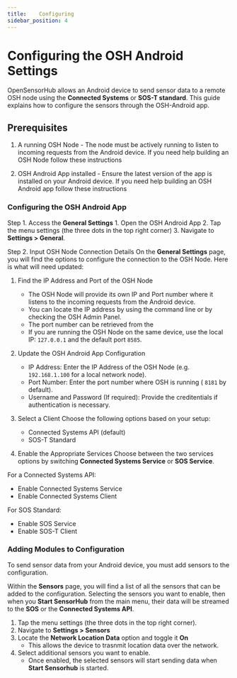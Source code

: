 ```yaml
---
title:    Configuring
sidebar_position: 4
---
```


# Configuring the OSH Android Settings
OpenSensorHub allows an Android device to send sensor data to a remote OSH node using the **Connected Systems** or **SOS-T standard**. This guide explains how to configure the sensors through the OSH-Android app.

## Prerequisites
1. A running OSH Node - The node must be actively running to listen to incoming requests from the Android device. If you need help building an OSH Node follow these instructions 
<!-- [here](LINK). -->
2. OSH Android App installed - Ensure the latest version of the app is installed on your Android device. If you need help building an OSH Android app follow these instructions 
<!-- [here](LINK). -->
 


### Configuring the OSH Android App
Step 1. Access the **General Settings** 
    1. Open the OSH Android App
    2. Tap the menu settings (the three dots in the top right corner)
    3. Navigate to  **Settings > General**. 

Step 2. Input OSH Node Connection Details
On the **General Settings** page, you will find the options to configure the connection to the OSH Node. Here is what will need updated:

1. Find the IP Address and Port of the OSH Node
    - The OSH Node will provide its own IP and Port number where it listens to the incoming requests from the Android device.
    - You can locate the IP address by using the command line or by checking the OSH Admin Panel.
    - The port number can be retrieved from the 
    - If you are running the OSH Node on the same device, use the local IP: `127.0.0.1` and the default port `8585`.
2. Update the OSH Android App Configuration
    - IP Address: Enter the IP Address of the OSH Node (e.g. `192.168.1.100` for a local network node).
    - Port Number: Enter the port number where OSH is running ( `8181` by default).
    - Username and Password (If required): Provide the creditentials if authentication is necessary.

3. Select a Client
Choose the following options based on your setup:
    - Connected Systems API (default)
    - SOS-T Standard

4. Enable the Appropriate Services
Choose between the two services options by switching **Connected Systems Service** or **SOS Service**.


For a Connected Systems API:
- Enable Connected Systems Service
- Enable Connected Systems Client

For SOS Standard:
- Enable SOS Service
- Enable SOS-T Client



### Adding Modules to Configuration
To send sensor data from your Android device, you must add sensors to the configuration.

Within the **Sensors** page, you will find a list of all the sensors that can be added to the configuration. Selecting the sensors you want to enable, then when you **Start SensorHub** from the main menu, their data will be streamed to the **SOS** or the **Connected Systems API**. 

1. Tap the menu settings (the three dots in the top right corner).
2. Navigate to **Settings > Sensors**
3. Locate the **Network Location Data** option and toggle it **On**
    - This allows the device to trasnmit location data over the network. 
4. Select additional sensors you want to enable.
    - Once enabled, the selected sensors will start sending data when **Start Sensorhub** is started. 








